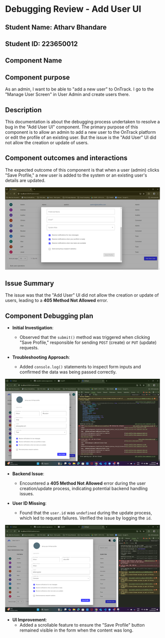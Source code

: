# Debugging Review - Add User UI

## Student Name: Atharv Bhandare

## Student ID: 223650012

## Component Name

## Component purpose

As an admin, I want to be able to "add a new user" to OnTrack. I go to the "Manage User Screen" in User Admin and create users there.

## Description
This documentation is about the debugging process undertaken to resolve a bug in the "Add User UI" component.
The primary purpose of this component is to allow an admin to add a new user to the OnTrack platform or edit the profile of an existing user. But the issue is the "Add User" UI did not allow the creation or update of users.

## Component outcomes and interactions

The expected outcome of this component is that when a user (admin) clicks "Save Profile," a new user is added to the system or an existing user's details are updated.

![Add User Ui Page](frontend.png)

## Issue Summary
The issue was that the "Add User" UI did not allow the creation or update of users, leading to a **405 Method Not Allowed** error.

## Component Debugging plan

- **Initial Investigation**:
  - Observed that the `submit()` method was triggered when clicking "Save Profile," responsible for sending `POST` (create) or `PUT` (update) requests.

- **Troubleshooting Approach**:
  - Added `console.log()` statements to inspect form inputs and confirmed the data was being passed correctly.

![Output after console logging](consoleLog.png)

- **Backend Issue**:
  - Encountered a **405 Method Not Allowed** error during the user creation/update process, indicating potential backend handling issues.

- **User ID Missing**:
  - Found that the `user.id` was `undefined` during the update process, which led to request failures. Verified the issue by logging the `id`.

![Undefined User Id](undefinedUserId.png)

- **UI Improvement**:
  - Added a scrollable feature to ensure the "Save Profile" button remained visible in the form when the content was long.